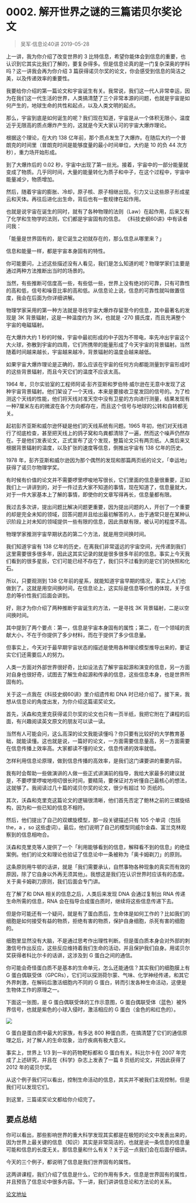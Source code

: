 # 0002. 解开世界之谜的三篇诺贝尔奖论文
> 吴军·信息论40讲
2019-05-28

上一讲，我为你介绍了改变世界的 3 比特信息，希望你能体会到信息的重要，也认识到它其实比我们了解的，要复杂得多。但是信息论真的是一门复杂深奥的学科吗？这一讲我会再为你介绍 3 篇获得诺贝尔奖的论文，你会感受到信息的简洁之美，以及传递效率的重要性。

我要给你介绍的第一篇论文和宇宙诞生有关。我常说，我们这一代人非常幸运，因为在我们这一代生活的世界，人类搞清楚了三个非常本源的问题，也就是宇宙是如何产生的，地球生命的共性和起点，以及人类文明的起点。

那么，宇宙到底是如何诞生的呢？我们现在知道，宇宙是从一个体积无限小，温度近乎无限高的质点爆炸产生的，这就是今天大家认可的宇宙大爆炸理论。

根据这个理论，在大约 138 亿年前，那个质点发生了大爆炸。在随后大约一个普朗克的时间里（普朗克时间是能够度量的最小时间单位，大约是 10 的负 44 次方秒），重力场开始形成。

到了大爆炸后的 0.02 秒，宇宙中出现了第一丝光。接着，宇宙中的一部分能量就变成了物质。几乎同时间，大量的能量转化为质子和中子，在这个过程中，宇宙中能量减少，物质增加。

然后，随着宇宙的膨胀、冷却，原子核、原子相继出现。引力又让这些原子形成星云和天体。再往后进化出生命，背后也有一套规律在起作用。

也就是说宇宙在诞生的同时，就有了各种物理的法则（Law）在起作用，后来又有了化学和生物学的法则，它们都是宇宙固有的信息。
《科技史纲60讲》中有读者问我：

「能量是世界固有的，是它诞生之初就存在的，那么信息从哪里来？」

信息和能量一样，都是宇宙本身固有的特性。

你可能要问，上述这些描述没有人看见，我们是怎么知道的呢？物理学家们主要是通过两种方法推断出当时的场景的。

当然，有些推断可信度高一些，有些低一些，世界上没有绝对的可靠，只有可靠性的高和低，信号和噪音比率的高和低。从信息论上说，信息的可靠性就叫做置信度，我会在后面为你详细讲解。

物理学家采用的第一种方法就是寻找宇宙大爆炸存留至今的信息，其中最著名的发现是 3K 背景辐射，这是一种温度约为 3K，也就是 -270 摄氏度，而且充满整个宇宙的电磁辐射。

在大爆炸大约 1 秒的时候，宇宙中最初形成的中子因为不带电，率先冲出宇宙这个大火球，弥散到宇宙的四周，它们所携带的能量形成了今天宇宙的背景辐射。当然随着时间越来越长，宇宙越来越冷，背景辐射的温度会越来越低。

如果宇宙大爆炸理论是正确的，那么应该在宇宙的任何方向都能测量到宇宙形成时的这些背景辐射，而且今天它们的温度不应该太高。

1964 年，贝尔实验室的工程师阿诺·彭齐亚斯和罗伯特·威尔逊在无意中发现了这种宇宙背景辐射。他们架设了一个天线，本来是要接收卫星发回的信号的。为了检测这个天线的性能，他们将天线对准天空中没有卫星的方向进行测量，结果发现有一种7厘米左右的微波在各个方向都存在，而且这个信号与地球的公转和自转都无关。

起初彭齐亚斯和威尔逊怀疑是他们的天线系统有问题。1965 年初，他们对天线进行了彻底检查，甚至把天线上的鸽子窝和鸟粪都清除了一遍，然而这个噪声仍然存在。于是他们发表论文，正式宣布了这个发现，整篇论文只有两页纸。人类后来又根据背景辐射的温度，以及扩张的速度等信息，倒推出宇宙有 138 亿年的历史。

1978 年，彭齐亚斯和威尔逊因为那个偶然的发现和那篇两页纸的论文，「幸运地」获得了诺贝尔物理学奖。

有时候有价值的论文并不需要啰里啰唆地写很长，它们里面的信息量很重要，正如我们上一讲讲到的，对于一件过去大家不知道的事情，现在知道了，信息量就大，对于一件大家基本上了解的事情，即使你的文章写得再长，信息量都有限。

我过去多次讲，提出问题比解决问题更重要，因为提出问题的人，开创了一个重要的却是完全未知的领域，回答问题并且给出最初解答的人，由于通常只是在某种认识阶段上对未知的领域提供一些有限的信息，因此贡献有限，被认可的程度不高。

物理学家推测宇宙早期状态的第二个方法，就是用空间换时间。

我们知道宇宙有 138 亿年的历史，在离我们非常遥远的宇宙空间，光传递到我们这里需要很多很多年，因此这其实记录的就是很多很多年前的信息。事实上今天我们看到的很多星辰，它们可能已经不存在了，我们只不过看到的是它们的快照和化石。

所以，只要观测到 138 亿年前的星系，就能知道宇宙早期的情况，事实上人们也做到了。这就是用空间换时间，在信息论上，这实际是信息等价性的体现，关于信息的等价性我们后面会讲到。

好，刚才为你介绍了两种推断宇宙诞生的方法，一是寻找 3K 背景辐射，二是以空间换时间。

其中提到了两个要点：第一，信息是宇宙本身固有的属性；第二，在一个领域的贡献大小，不在于你提供了多少材料，而在于提供了多少信息量。

但事实上，今天对于最早期宇宙状态的描述是使用各种理论模型推导出来的，要证实它们还需要后人的努力。

人类一方面对外部世界很好奇，比如设法去了解宇宙起源和演变的信息，另一方面对自身也很好奇，试图去了解生命起源和传承的信息，这些信息本身，也是世界所固有的。

关于这一点我在《科技史纲60讲》里介绍遗传和 DNA 时已经介绍了。接下来，我想从信息论的角度出发，为你介绍这篇诺奖论文。

首先，沃森和克里克获得诺贝尔奖的论文也只有一页半纸，我把它附在了课程的后面，有兴趣阅读英文原文的朋友可以读一读。

当然有人可能会问，这么高深的论文我能读懂吗？你只要有比较好的大学教育基础，就能读懂。这也就是说，一篇好的论文，一方面需要信息量高，另一方面需要在信息传播上效率高。大家都读不懂的论文，信息传递的效率就低。

怎样利用信息论原理，做到信息传播的高效率，是我们这门课要讲的重要内容。

我有时会帮助一些做演讲的人做一些正式讲演前的指导，我给大家最多的建议就是，不要啰里啰唆地唠叨很长时间，要精简，要保证对方听懂自己最核心的想法，这就够了。我阅读过几十篇的诺贝尔奖的论文，很少有超过 10 页纸的。

其次，沃森和克里克这篇论文的逻辑很清晰，他们首先否定了鲍林之前的三螺旋结构，因为和一些已知的信息不相符。

然后，他们提出了自己的双螺旋模型，那一段关键描述只有 105 个单词（包括 the，a ，so 这些虚词）。最后，他们说明了自己的模型同威尔金森、富兰克林观察到的信息相吻合。

沃森和克里克等人提供了一个「利用能够看到的信息，解释看不到的信息」的绝佳案例。他们的论文和理论也验证了信息论中一条被称为「奥卡姆剃刀」的原则。

这条原则用牛顿的话讲，就是「我们需要承认，自然事物各种现象的真实而有效的原因，除了它自身以外再无须其他」。我想这是我们在认识世界时应该有的态度。关于奥卡姆剃刀原则，我们后面会专门讲。

在了解了和 DNA 相关的信息之后，人类后来发现 DNA 会通过复制出 RNA 传递生命所需的信息，RNA 会在指导合成蛋白质时，继续将这些信息传递下去。

但是你可能还有一个疑问，就是有了蛋白质后，生命体是如何工作的？比如我们的细胞是如何接受有益的物质，拒绝有害的物质，保护自身细胞，杀死有害的细胞的。

细胞里显然没有大脑，不是通过思考作出理性判断。但是蛋白质本身会对外部的刺激信号作出反应，这些反应维持着我们生命的活动，并且保护我们自身。用诺贝尔奖获得者科比尔卡的话讲，这涉及到 G 蛋白之间的通信。

你可能会奇怪蛋白质不是基本的生命单元，怎么还能通信？其实我们的细胞膜上有 G 蛋白偶联受体（GPCRs），它们可以探测荷尔蒙、气味、化学神经传递，和其它外界刺激，在解码后激活细胞内不同的 G 蛋白，转而引发各种生命活动，这便是生物体工作的原理之一。

下面这一张图，是 G 蛋白偶联受体的工作示意图，G 蛋白偶联受体（蓝色）被外界信号，也就是紫色的小球入侵时，激活相应的 G 蛋白（金色的和红色的）。

![](https://raw.githubusercontent.com/dalong0514/selfstudy/master/图片链接/吴军/2019031.jpg)

G 蛋白是蛋白质中最大的家族，有多达 800 种蛋白质，在搞清楚了它们的通信原理之后，对了解人的生命现象，治疗疾病有极大意义。

事实上，世界上 1/3 到一半的药物靶标都和 G 蛋白有关。科比尔卡在 2007 年完成了上述研究，并且在《科学》杂志上发表了一篇 8 页纸的论文，并因此获得了 2012 年的诺贝尔奖。

从这个例子我们可以看出，控制生命活动的信息，其实并不被我们主观控制，但是我们可以发现它们。

到这里，三篇诺奖论文都给你介绍完了。

## 要点总结

你可以看出，那些影响世界的重大科学发现其实都是在极短的论文中发表出来的，因为世界上最关键的信息（知识）其实是非常简洁的，也就是说一条信息的信息量可能和信息的长度无关。那信息量和什么有关？关于这一点我们会在后面仔细讲。

今天的三个例子，都说明了信息是我们世界固有的属性。

这两讲课程，我们介绍了信息是什么，它的作用有多大，信息是世界固有的属性，并且预告了信息论中很多内容。下一讲，我们讲讲信息论和方法论的关系。

[论文地址](http://www.sns.ias.edu/~tlusty/courses/landmark/WatsonCrick1953.pdf)
